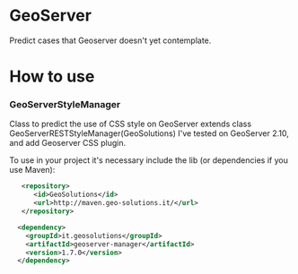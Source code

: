 # GeoServer
Predict cases that Geoserver doesn't yet contemplate.

# How to use
### GeoServerStyleManager
Class to predict the use of CSS style on GeoServer extends class GeoServerRESTStyleManager(GeoSolutions)
I've tested on GeoServer 2.10, and add Geoserver CSS plugin.

To use in your project it's necessary include the lib (or dependencies if you use Maven):

```xml
   <repository>
      <id>GeoSolutions</id>
      <url>http://maven.geo-solutions.it/</url>
   </repository>
```

```xml
  <dependency>
    <groupId>it.geosolutions</groupId>
    <artifactId>geoserver-manager</artifactId>
    <version>1.7.0</version>
  </dependency>
```
